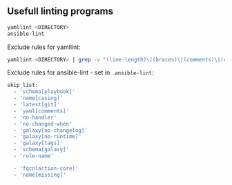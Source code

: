 ## Usefull linting programs
```bash
yamllint <DIRECTORY>
ansible-lint
```

Exclude rules for yamllint:
```bash
yamllint <DIRECTORY> | grep -v "(line-length)\|(braces)\|(comments)\|(comments-indentation)"
```

Exclude rules for ansible-lint - set in `.ansible-lint`:
```bash
skip_list:
  - 'schema[playbook]'
  - 'name[casing]'
  - 'latest[git]'
  - 'yaml[comments]'
  - 'no-handler'
  - 'no-changed-when'
  - 'galaxy[no-changelog]'
  - 'galaxy[no-runtime]'
  - 'galaxy[tags]'
  - 'schema[galaxy]'
  - 'role-name'

  - 'fqcn[action-core]'
  - 'name[missing]'
```
